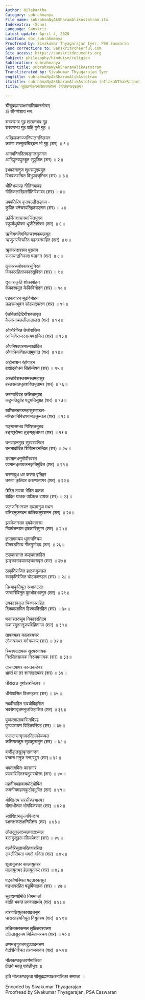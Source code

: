 ```yaml
---
Author: Nilakantha
Category: subrahmanya
File name: subrahmaNyAkSharamAlikAstotram.itx
Indexextra: (Scan)
Language: Sanskrit
Latest update: April 4, 2020
Location: doc_subrahmanya
Proofread by: Sivakumar Thyagarajan Iyer, PSA Easwaran
Send corrections to: Sanskrit@cheerful.com
Site access: https://sanskritdocuments.org
Subject: philosophy/hinduism/religion
Sublocation: subrahmanya
Text title: subrahmaNyAkSharamAlikAstotram
Transliterated by: Sivakumar Thyagarajan Iyer
engtitle: subrahmaNyAkSharamAlikAstotram
itxtitle: subrahmaNyAkSharamAlikAstotram (nIlakaNThakRitam)
title: सुब्रह्मण्याक्षरमालिकास्तोत्रम् (नीलकण्ठकृइतम्)

---
```

  
 श्रीसुब्रह्मण्याक्षरमालिकास्तोत्रम्   
ॐ श्रीगणेशाय नमः  
  
शरवणभव गुह शरवणभव गुह  
शरवणभव गुह पाहि गुरो गुह ॥  
  
अखिलजगज्जनिपालननिलयन  
कारण सत्सुखचिद्घन भो गुह (शर) ॥ १॥  
  
आगमनिगदितमङ्गळगुणगण  
आदिपुरुषपुरुहूत सुपूजित (शर) ॥ २॥  
  
इभवदनानुज शुभसमुदययुत  
विभवकरम्बित विभुपदजृम्भित (शर) ॥ ३॥  
  
भीतिभयापह नीतिनयावह  
गीतिकलाखिलरीतिविशारद (शर) ॥ ४॥  
  
उपपतिरिव कृतवल्लीसङ्गम -  
कुपित वनेचरपतिहृदयङ्गम (शर) ॥ ५॥  
  
ऊर्जितशासनमार्जितभूषण  
स्फूर्जथुघोषण धूर्जटितोषण (शर) ॥ ६॥  
  
ऋषिगणविगणितचरणकमलयुत  
ऋजुसरणिचरित महदवनमहित (शर) ॥ ७॥  
  
ॠकाराक्षररूप पुरातन  
राकाचन्द्रनिकाश षडानन (शर) ॥ ८॥  
  
लृकाररूपोपकारसुनिरत  
विकाररहितापकारसुविरत (शर) ॥ ९॥  
  
ॡकाराकृति शोकापोहन  
केकारवयुत केकिविनोदन (शर) ॥ १०॥  
  
एडकवाहन मूढविमोहन  
ऊढसमभुवन सोढसद्करण (शर) ॥ ११॥  
  
ऐलबिलादिदिगीशबलावृत  
कैलासाचललीलालालस (शर) ॥ १२॥  
  
ओजोरेजित तेजोराजित  
आजिविराजदरात्यपराजित (शर) ॥ १३॥  
  
औपनिषदपरमात्मपदोदित  
औपाधिकविग्रहतामुपगत (शर) ॥ १४॥  
  
अंहोनाशन रंहोगाहन  
ब्रह्मोद्बोधन सिंहोन्मेषण (शर) ॥ १५॥  
  
अस्तविशस्तसमस्तमहासुर  
हस्तसततधृतशक्तिभृतामर (शर) ॥ १६॥  
  
करुणाविग्रह कलितानुग्रह  
कटुमतिदुर्ग्रह पटुयतिसुग्रह (शर) ॥ १७॥  
  
खण्डितचण्डमहासुरमण्डल-  
मण्डितनिबिडश्यामळकुन्तल (शर) ॥ १८॥  
  
गङ्गासम्भव गिरिशतनूभव  
रङ्गपुरोभव तुङ्गकुचाधव (शर) ॥ १९॥  
  
घनवाहनमुख सुरवरवन्दित  
घननादोदित शिखिनटनन्दित (शर) ॥ २०॥  
  
ङवमानधनुमौर्वीरवरत  
पवमानधृतव्यजनकृतिमुदित (शर) ॥ २१॥  
  
चरणायुध धर करणा वृतिहर  
तरुणा कृतिवर करुणासागर (शर) ॥ २२॥  
  
छेदित तारक भेदित पातक  
खेदित घातक वाञ्छित दायक (शर) ॥ २३॥  
  
जलजनिभनयन खलमनुज मथन  
बलिदनुजमदन कलिकलुषशमन (शर) ॥ २४॥  
  
झषकेतनसम वृषकेतनरम  
मिषचेतनयम वृषकारिसुगम (शर) ॥ २५॥  
  
ज्ञातागमचय धूताघनिचय  
वीतषडरिरय गीतगुणोदय (शर) ॥ २६॥  
  
टङ्कारागत कङ्कात्ताहित  
झङ्काराढ्यालङ्कारावृत (शर) ॥ २७॥  
  
ठाकृतिराजित हाटककुण्डल  
स्वाकृतिरेजित घोटकमण्डल (शर) ॥ २८॥  
  
डिम्भाकृतियुत रम्भानटरत  
जम्भारिविनुत कुम्भोद्भवनुत (शर) ॥ २९॥  
  
ढक्कारवकृत धिक्काराहित  
दिक्कालामित हिक्कादिरहित (शर) ॥ ३०॥  
  
णकारतरुसुम निकाररतिदम  
णकारयुतमनुजपविहितागम (शर) ॥ ३१॥  
  
तापत्रयहर कालत्रयचर  
लोकत्रयधर वर्गत्रयकर (शर) ॥ ३२॥  
  
स्थिरपददायक सुरवरनायक  
निरसितसायक निरुपमगायक (शर) ॥ ३३॥  
  
दान्तदयापर कान्तकळेबर  
भ्रान्तं मां तर शान्तहृदयवर (शर) ॥ ३४॥  
  
धीरोदात्त गुणोत्तरजित्वर ॥  
  
धीरोपासित वित्तमहत्तर (शर) ॥ ३५॥  
  
नववीराहित सवयोविहसित  
भवरोगावृतमनुजजिहासित (शर) ॥ ३६॥  
  
पुष्करमालावासितविग्रह  
पुण्यपरायण विहितपरिग्रह (शर) ॥ ३७॥  
  
फाललसन्मृगमदतिलकोज्ज्वल  
कलिमलतूल सुवातूलातुल (शर)  ॥ ३८॥  
  
बन्दीकृतसुरबृन्दानन्दन  
वन्दारु मनुज मन्दारद्रुम (शर)॥ ३९॥  
  
भवतागमितः कारागारं  
प्रणवाविदितश्चतुरास्योरम् (शर) ॥ ४०॥  
  
महनीयमहावाक्योद्घोषित  
कमनीयमहामकुटोद्भूषित (शर) ॥ ४१॥  
  
योगिहृदय सरसीरुहभास्वर  
योगाधीश्वर भोगविकस्वर (शर) ॥ ४२॥  
  
रक्षोशिक्षणकृत्यविचक्षण  
रक्षणक्षकटाक्षनिरीक्षण (शर) ॥ ४३॥  
  
लोलदुकूलाञ्चलपादाञ्चल  
बालकुतूहल लीलापेशल (शर) ॥ ४४॥  
  
वलवैरिसुताचरितापहसित  
लवलीतिमता भवतो वनिता (शर) ॥ ४५॥  
  
शूलायुधधर कालायुतहर  
मालायुतभर हेलायुतकर (शर) ॥ ४६॥  
  
षट्कोणस्थित षट्तारकसुत  
षड्भावरहित षडूर्मिघातक (शर) ॥ ४७॥  
  
सुब्रह्मण्योमिति निगमान्तो  
वदति भवन्तं प्रणवपदार्थम् (शर) ॥ ४८॥  
  
हारावळियुतकाराहृतसुर  
धारारतहयनियुत नियुतरथ (शर) ॥ ४९॥  
  
लळितकरकमल लुळितवरवलय  
दळितासुरचय मिळितामरचय (शर) ॥ ५०॥  
  
क्षणभङ्गुरजगदुपपादनचण  
वेदविनिश्चित तत्त्वजनावन (शर) ॥ ५१॥  
  
नीलकण्ठकृतवर्णमालिका  
प्रीतये भवतु पार्वतीभुवः ॥  
  
इति नीलकण्ठकृता श्रीसुब्रह्मण्याक्षरमालिका समाप्ता ॥  
  
  
Encoded by Sivakumar Thyagarajan  
Proofread by Sivakumar Thyagarajan, PSA Easwaran  
  
